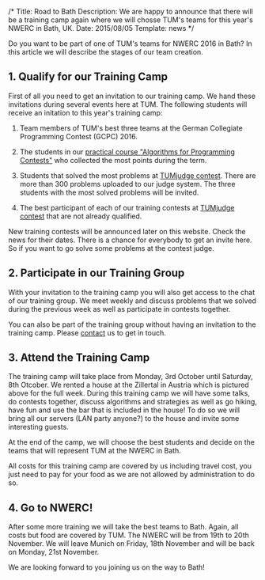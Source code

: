 /*
Title: Road to Bath
Description: We are happy to announce that there will be a training camp again where we will chosse TUM's teams for this year's NWERC in Bath, UK.
Date: 2015/08/05
Template: news
*/

Do you want to be part of one of TUM's teams for NWERC 2016 in Bath? In this
article we will describe the stages of our team creation.

## 1. Qualify for our Training Camp

First of all you need to get an invitation to our training camp. We hand
these invitations during several events here at TUM. The following students
will receive an initation to this year's training camp:

1. Team members of TUM's best three teams at the German Collegiate
Programming Contest (GCPC) 2016.

2. The students in our [practical course "Algorithms for Programming
Contests"](/preparation/courses) who collected the most points during the
term.

3. Students that solved the most problems at [TUMjudge
contest](https://judge.in.tum.de/contest/). There are more than 300 problems
uploaded to our judge system. The three students with the most solved
problems will be invited.

4. The best participant of each of our training contests at [TUMjudge
contest](https://judge.in.tum.de/contest/) that are not already qualified.

New training contests will be announced later on this website. Check the
news for their dates. There is a chance for everybody to get an invite here.
So if you want to go solve some problems at the contest judge.

## 2. Participate in our Training Group

With your invitation to the training camp you will also get access to the
chat of our training group. We meet weekly and discuss problems that we
solved during the previous week as well as participate in contests together.

You can also be part of the training group without having an invitation to
the training camp. Please [contact](/contact) us to get in touch.

## 3. Attend the Training Camp

The training camp will take place from Monday, 3rd October until Saturday,
8th Otcober. We rented a house at the Zillertal in Austria which is pictured
above for the full week. During this training camp we will have some talks,
do contests together, discuss algorithms and strategies as well as go
hiking, have fun and use the bar that is included in the house! To do so we
will bring all our servers (LAN party anyone?) to the house and invite some
interesting guests.

At the end of the camp, we will choose the best students and decide on the
teams that will represent TUM at the NWERC in Bath.

All costs for this training camp are covered by us including travel cost,
you just need to pay for your food as we are not allowed by administration
to do so.

## 4. Go to NWERC!

After some more training we will take the best teams to Bath. Again, all
costs but food are covered by TUM. The NWERC will be from 19th to 20th
November. We will leave Munich on Friday, 18th November and will be back on
Monday, 21st November.

We are looking forward to you joining us on the way to Bath!
